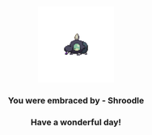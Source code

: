 <p align="center">
    <img src="https://raw.githubusercontent.com/PokeAPI/sprites/master/sprites/pokemon/944.png" width="150" height="150">
</p>
<h3 align="center">You were embraced by - <b>Shroodle</b></h3>
<h3 align="center">Have a wonderful day!</h3>
